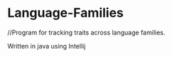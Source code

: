 # Language-Families
//Program for tracking traits across language families.

Written in java using Intellij
